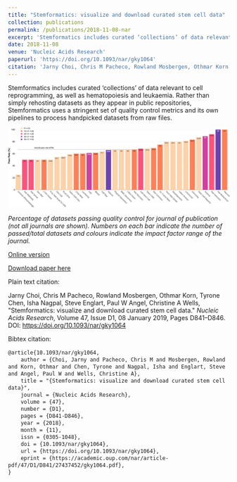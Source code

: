 ```yaml
---
title: "Stemformatics: visualize and download curated stem cell data"
collection: publications
permalink: /publications/2018-11-08-nar
excerpt: 'Stemformatics includes curated ‘collections’ of data relevant to cell reprogramming, as well as hematopoiesis and leukaemia.'
date: 2018-11-08
venue: 'Nucleic Acids Research'
paperurl: 'https://doi.org/10.1093/nar/gky1064'
citation: 'Jarny Choi, Chris M Pacheco, Rowland Mosbergen, Othmar Korn, Tyrone Chen, Isha Nagpal, Steve Englart, Paul W Angel, Christine A Wells, &quot;Stemformatics: visualize and download curated stem cell data.&quot; <i>Nucleic Acids Research</i>, Volume 47, Issue D1, 08 January 2019, Pages D841–D846. DOI: https://doi.org/10.1093/nar/gky1064'
---
```

Stemformatics includes curated ‘collections’ of data relevant to cell reprogramming, as well as hematopoiesis and leukaemia. Rather than simply rehosting datasets as they appear in public repositories, Stemformatics uses a stringent set of quality control metrics and its own pipelines to process handpicked datasets from raw files.

![](../files/gky1064fig3.jpeg)

*Percentage of datasets passing quality control for journal of publication (not all journals are shown). Numbers on each bar indicate the number of passed/total datasets and colours indicate the impact factor range of the journal.*

[Online version](https://doi.org/10.1093/nar/gky1064)

[Download paper here](http://tyronechen.github.io/files/gky1064.pdf)

Plain text citation:

Jarny Choi, Chris M Pacheco, Rowland Mosbergen, Othmar Korn, Tyrone Chen, Isha Nagpal, Steve Englart, Paul W Angel, Christine A Wells, &quot;Stemformatics: visualize and download curated stem cell data.&quot; <i>Nucleic Acids Research</i>, Volume 47, Issue D1, 08 January 2019, Pages D841–D846. DOI: https://doi.org/10.1093/nar/gky1064

Bibtex citation:

```
@article{10.1093/nar/gky1064,
    author = {Choi, Jarny and Pacheco, Chris M and Mosbergen, Rowland and Korn, Othmar and Chen, Tyrone and Nagpal, Isha and Englart, Steve and Angel, Paul W and Wells, Christine A},
    title = "{Stemformatics: visualize and download curated stem cell data}",
    journal = {Nucleic Acids Research},
    volume = {47},
    number = {D1},
    pages = {D841-D846},
    year = {2018},
    month = {11},
    issn = {0305-1048},
    doi = {10.1093/nar/gky1064},
    url = {https://doi.org/10.1093/nar/gky1064},
    eprint = {https://academic.oup.com/nar/article-pdf/47/D1/D841/27437452/gky1064.pdf},
}
```
